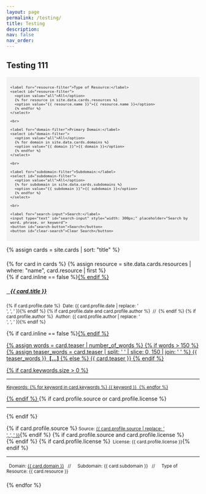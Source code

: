 ```yaml
---
layout: page
permalink: /testing/
title: Testing
description:
nav: false
nav_order: 
---
```


## Testing 111

<div style="background-color: #f2f2f2; padding: 10px;">
  <div id="filter-options" style="font-size: 0.8em;">
    
    <label for="resource-filter">Type of Resource:</label>
    <select id="resource-filter">
      <option value="all">All</option>
      {% for resource in site.data.cards.resources %}
      <option value="{{ resource.name }}">{{ resource.name }}</option>
      {% endfor %}
    </select>

    <br>

    <label for="domain-filter">Primary Domain:</label>
    <select id="domain-filter">
      <option value="all">All</option>
      {% for domain in site.data.cards.domains %}
      <option value="{{ domain }}">{{ domain }}</option>
      {% endfor %}
    </select>

    <br>

    <label for="subdomain-filter">Subdomain:</label>
    <select id="subdomain-filter">
      <option value="all">All</option>
      {% for subdomain in site.data.cards.subdomains %}
      <option value="{{ subdomain }}">{{ subdomain }}</option>
      {% endfor %}
    </select>
    
    <br>
    
    <label for="search-input">Search:</label>
    <input type="text" id="search-input" style="width: 300px;" placeholder="Search by word, phrase, or keyword">
    <button id="search-button">Search</button>
    <button id="clear-search">Clear Search</button>

  </div>
</div>

{% assign cards = site.cards | sort: "title" %}

<div id="card-list" style="margin-top: 20px;">
  {% for card in cards %}
  {% assign resource = site.data.cards.resources | where: "name", card.resource | first %}
  <div class="card {% if card.inline == false %}hoverable{% endif %}" style="margin-bottom: 20px;" data-domain="{{ card.domain }}" data-subdomain="{{ card.subdomain }}">
    <div class="row no-gutters">
      <div class="team">
        <div class="card-body">
          {% if card.inline == false %}<a href="{{ card.url | relative_url }}">{% endif %}
            <h5 class="card-title"><i class="{{ resource.icon | default: 'fas fa-file' }}"></i>&nbsp;&nbsp; {{ card.title }}</h5></a>
          <p class="card-text"><small class="test-muted">{% if card.profile.date %}<i class="fa-solid fa-calendar"></i>&nbsp; Date: {{ card.profile.date | replace: '<br />', ', ' }}{% endif %}
            {% if card.profile.date and card.profile.author %}&nbsp;&nbsp;//&nbsp;&nbsp;{% endif %}
            {% if card.profile.author %}<i class="fa-solid fa-user"></i>&nbsp; Author: {{ card.profile.author | replace: '<br />', ', ' }}{% endif %}</small></p>
          {% if card.inline == false %}<a href="{{ card.url | relative_url }}">{% endif %}
            <p class="card-text">
              {% assign words = card.teaser | number_of_words %}
              {% if words > 150 %}
              {% assign teaser_words = card.teaser | split: ' ' | slice: 0, 150 | join: ' ' %}
              {{ teaser_words }} &nbsp;<b><u>[...]</u></b>
              {% else %}
              {{ card.teaser }}
              {% endif %}
            </p>
          {% if card.keywords.size > 0 %}
            <hr class="solid">
            <p class="card-text test-muted keyword"><small>Keywords: {% for keyword in card.keywords %}<i class="fa-solid fa-hashtag fa-sm"></i>&nbsp;{{ keyword }}&nbsp;&nbsp;{% endfor %}</small></p>
            {% endif %}
            </a>
            {% if card.profile.source or card.profile.license %}
              <hr class="solid">
              {% endif %}
              <p class="card-text">
                {% if card.profile.source %}<small class="test-muted"><i class="fas fa-link"></i> Source: <a href="{{ card.profile.source }}">{{ card.profile.source | replace: '<br />', ', ' }}</a></small>{% endif %}
                {% if card.profile.source and card.profile.license %}<br>{% endif %}
                {% if card.profile.license %}<small class="test-muted"><i class="fa-solid fa-quote-left"></i>&nbsp; License: {{ card.profile.license }}</small>{% endif %}
              </p>
              <hr class="solid">
              <p class="card-text">
                <small class="test-muted domain"><i class="fa-solid fa-square"></i>&nbsp; Domain: <a href="{{ site.url }}{{ site.baseurl }}{{ card.domain | downcase | replace: ' ', '-' }}">{{ card.domain }}</a> &nbsp;&nbsp;//&nbsp;&nbsp;</small>
                <small class="test-muted subdomain"><i class="fa-solid fa-sitemap"></i>&nbsp; Subdomain: {{ card.subdomain }} &nbsp;&nbsp;//&nbsp;&nbsp;</small>
                <small class="test-muted resource"><i class="{{ resource.icon | default: 'fas fa-file' }}"></i>&nbsp; Type of Resource: {{ card.resource }}</small><br>
              </p>
            </div>
          </div>
        </div>
      </div>
      {% endfor %}
    </div>

<div id="pagination" style="margin-top: 20px;"></div>

<script>
document.addEventListener('DOMContentLoaded', function() {
  const domainFilter = document.getElementById('domain-filter');
  const subdomainFilter = document.getElementById('subdomain-filter');
  const resourceFilter = document.getElementById('resource-filter');
  const searchInput = document.getElementById('search-input');
  const clearSearchBtn = document.getElementById('clear-search');
  const searchBtn = document.getElementById('search-button');
  const cardsContainer = document.getElementById('card-list');
  const paginationContainer = document.getElementById('pagination');

  const cardsPerPage = 20;
  let currentPage = 1;
  let filteredCards = [];

  function paginateCards(cards, page) {
    const startIndex = (page - 1) * cardsPerPage;
    const endIndex = startIndex + cardsPerPage;
    return cards.slice(startIndex, endIndex);
  }

  function renderCards(cards) {
    cardsContainer.innerHTML = '';
    cards.forEach(card => {
      cardsContainer.appendChild(card);
    });
  }

  function renderPagination(totalPages) {
    paginationContainer.innerHTML = '';
    for (let i = 1; i <= totalPages; i++) {
      const pageBtn = document.createElement('button');
      pageBtn.textContent = i;
      pageBtn.addEventListener('click', function() {
        currentPage = i;
        renderCards(paginateCards(filteredCards, currentPage));
        highlightActivePage();
      });
      paginationContainer.appendChild(pageBtn);
    }
  }

  function highlightActivePage() {
    const pageButtons = paginationContainer.querySelectorAll('button');
    pageButtons.forEach(button => {
      if (parseInt(button.textContent) === currentPage) {
        button.classList.add('active');
      } else {
        button.classList.remove('active');
      }
    });
  }

  function updatePagination() {
    const totalPages = Math.ceil(filteredCards.length / cardsPerPage);
    renderPagination(totalPages);
    highlightActivePage();
  }

  function filterCards() {
    const selectedDomain = domainFilter.value;
    const selectedSubdomain = subdomainFilter.value;
    const selectedResource = resourceFilter.value;

    filteredCards = Array.from(document.querySelectorAll('.card')).filter(card => {
      const domain = card.getAttribute('data-domain');
      const subdomain = card.getAttribute('data-subdomain');
      const resource = card.querySelector('.resource').textContent.trim().replace('Type of Resource: ', '');

      const domainMatch = selectedDomain === 'all' || domain === selectedDomain;
      const subdomainMatch = selectedSubdomain === 'all' || subdomain === selectedSubdomain;
      const resourceMatch = selectedResource === 'all' || resource === selectedResource;

      return domainMatch && subdomainMatch && resourceMatch;
    });

    currentPage = 1;
    renderCards(paginateCards(filteredCards, currentPage));
    updatePagination();
  }

  domainFilter.addEventListener('change', filterCards);
  subdomainFilter.addEventListener('change', filterCards);
  resourceFilter.addEventListener('change', filterCards);

  searchInput.addEventListener('input', function() {
    const keyword = this.value.trim().toLowerCase();
    filteredCards = Array.from(document.querySelectorAll('.card')).filter(card => {
      return card.textContent.toLowerCase().includes(keyword);
    });

    currentPage = 1;
    renderCards(paginateCards(filteredCards, currentPage));
    updatePagination();
  });

  searchBtn.addEventListener('click', function() {
    searchInput.form.submit();
  });

  clearSearchBtn.addEventListener('click', function() {
    searchInput.value = '';
    filterCards();
  });

  // Initial filtering when the page loads
  filterCards();
});
</script>
